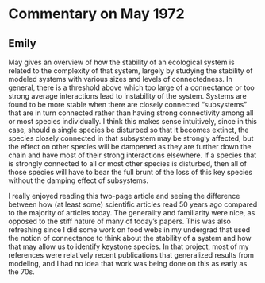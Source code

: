 # Commentary on May 1972

## Emily 
May gives an overview of how the stability of an ecological system is related to the complexity of that system, largely by studying the stability of modeled systems with various sizes and levels of connectedness. In general, there is a threshold above which too large of a connectance or too strong average interactions lead to instability of the system. Systems are found to be more stable when there are closely connected “subsystems” that are in turn connected rather than having strong connectivity among all or most species individually. I think this makes sense intuitively, since in this case, should a single species be disturbed so that it becomes extinct, the species closely connected in that subsystem may be strongly affected, but the effect on other species will be dampened as they are further down the chain and have most of their strong interactions elsewhere. If a species that is strongly connected to all or most other species is disturbed, then all of those species will have to bear the full brunt of the loss of this key species without the damping effect of subsystems.

I really enjoyed reading this two-page article and seeing the difference between how (at least some) scientific articles read 50 years ago compared to the majority of articles today. The generality and familiarity were nice, as opposed to the stiff nature of many of today’s papers. This was also refreshing since I did some work on food webs in my undergrad that used the notion of connectance to think about the stability of a system and how that may allow us to identify keystone species. In that project, most of my references were relatively recent publications that generalized results from modeling, and I had no idea that work was being done on this as early as the 70s.
